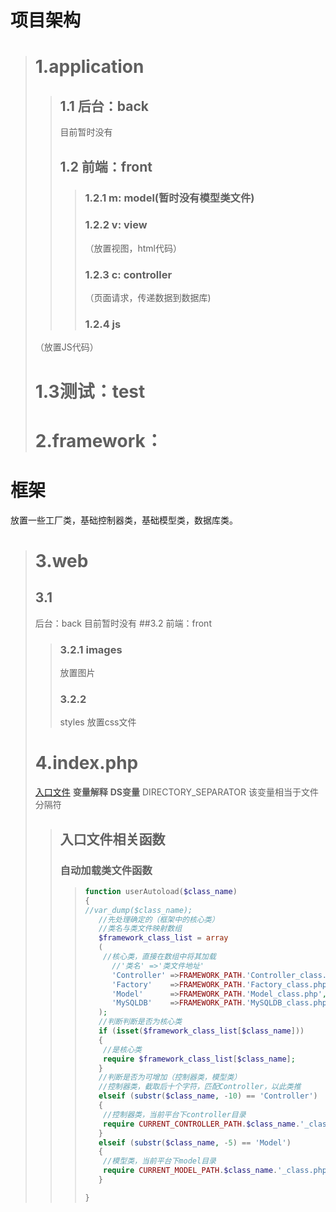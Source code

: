# 项目架构
> # 1.application
>
>> ## 1.1 后台：back  
>>  目前暂时没有
>> ## 1.2 前端：front
>>
>>> ### 1.2.1 m: model(暂时没有模型类文件)
>>> ### 1.2.2 v: view   
>>>（放置视图，html代码）
>>> ### 1.2.3 c: controller
>>>（页面请求，传递数据到数据库)
>>> ### 1.2.4 js 
>（放置JS代码）
> # 1.3测试：test
> # 2.framework：
>
# 框架
放置一些工厂类，基础控制器类，基础模型类，数据库类。<br>
> # 3.web
>  
> ## 3.1 
>   后台：back 目前暂时没有
> ##3.2 
>前端：front
>> ### 3.2.1 images  
>>放置图片
>> ### 3.2.2 
>>styles 放置css文件
> # 4.index.php 
> [入口文件](./index.php)
> **变量解释**
> **DS变量**
> DIRECTORY_SEPARATOR 该变量相当于文件分隔符
>> ## **入口文件相关函数**
>>  ### 自动加载类文件函数
>>> ```php
>>> function userAutoload($class_name)
>>>{
>>>	//var_dump($class_name);
>>>    //先处理确定的（框架中的核心类）
>>>    //类名与类文件映射数组
>>>    $framework_class_list = array
>>>    (
>>>    	//核心类，直接在数组中将其加载 
>>>       //'类名' =>'类文件地址'
>>>       'Controller' =>FRAMEWORK_PATH.'Controller_class.php',
>>>       'Factory'    =>FRAMEWORK_PATH.'Factory_class.php',
>>>       'Model'      =>FRAMEWORK_PATH.'Model_class.php',
>>>       'MySQLDB'    =>FRAMEWORK_PATH.'MySQLDB_class.php',                   
>>>    );
>>>    //判断判断是否为核心类
>>>    if (isset($framework_class_list[$class_name]))
>>>    {
>>>    	//是核心类
>>>    	require $framework_class_list[$class_name];
>>>    }
>>>    //判断是否为可增加（控制器类，模型类）
>>>    //控制器类，截取后十个字符，匹配Controller，以此类推
>>>    elseif (substr($class_name, -10) == 'Controller') 
>>>    {
>>>    	//控制器类，当前平台下controller目录
>>>    	require CURRENT_CONTROLLER_PATH.$class_name.'_class.php';
>>>    }
>>>    elseif (substr($class_name, -5) == 'Model') 
>>>    {
>>>    	//模型类，当前平台下model目录
>>>    	require CURRENT_MODEL_PATH.$class_name.'_class.php';
>>>    }
>>>
>>>}
>>> ```




